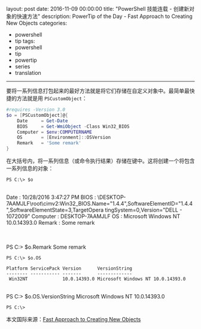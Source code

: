 layout: post
date: 2016-11-09 00:00:00
title: "PowerShell 技能连载 - 创建新对象的快速方法"
description: PowerTip of the Day - Fast Approach to Creating New Objects
categories:
- powershell
- tip
tags:
- powershell
- tip
- powertip
- series
- translation
---
要将一系列信息打包起来的最好方法就是将它们存储在自定义对象中。最简单最快捷的方法就是用 `PSCustomObject`：

```powershell
#requires -Version 3.0
$o = [PSCustomObject]@{
    Date     = Get-Date
    BIOS     = Get-WmiObject -Class Win32_BIOS
    Computer = $env:COMPUTERNAME
    OS       = [Environment]::OSVersion
    Remark   = 'Some remark'
}
```

在大括号内，将一系列信息（或命令执行结果）存储在键中。这将创建一个将包含一系列信息的对象：

    PS C:\> $o

​    
    Date     : 10/28/2016 3:47:27 PM
    BIOS     : \\DESKTOP-7AAMJLF\root\cimv2:Win32_BIOS.Name="1.4.4",SoftwareElementID="1.4.4",SoftwareElementState=3,TargetOpera
               tingSystem=0,Version="DELL   - 1072009"
    Computer : DESKTOP-7AAMJLF
    OS       : Microsoft Windows NT 10.0.14393.0
    Remark   : Some remark


​    
​    
    PS C:\> $o.Remark
    Some remark
    
    PS C:\> $o.OS 
    
    Platform ServicePack Version      VersionString                    
    -------- ----------- -------      -------------                    
     Win32NT             10.0.14393.0 Microsoft Windows NT 10.0.14393.0


​    
    PS C:\> $o.OS.VersionString
    Microsoft Windows NT 10.0.14393.0
    
    PS C:\>

<!--more-->
本文国际来源：[Fast Approach to Creating New Objects](http://community.idera.com/powershell/powertips/b/tips/posts/fast-approach-to-creating-new-objects)
